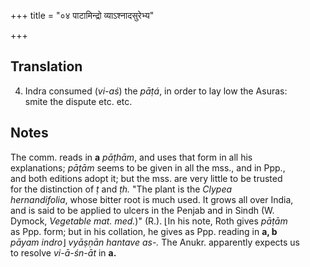 +++
title = "०४ पाटामिन्द्रो व्याऽश्नादसुरेभ्य"

+++
## Translation
4. Indra consumed (*vi-aś*) the *pāṭá*, in order to lay low the Asuras:  
smite the dispute etc. etc.

## Notes
  
  
  
  
  
The comm. reads in **a** *pāṭhām*, and uses that form in all his  
explanations; *pāṭām* seems to be given in all the mss., and in Ppp.,  
and both editions adopt it; but the mss. are very little to be trusted  
for the distinction of *ṭ* and *ṭh.* "The plant is the *Clypea  
hernandifolia*, whose bitter root is much used. It grows all over India,  
and is said to be applied to ulcers in the Penjab and in Sindh (W.  
Dymock, *Vegetable mat. med.*)" (R.). ⌊In his note, Roth gives *pāṭām*  
as Ppp. form; but in his collation, he gives as Ppp. reading in **a, b**  
*pāyam indro*⌋ *vyāṣṇān hantave as-.* The Anukr. apparently expects us  
to resolve *vi-ā-śn-āt* in **a.**
